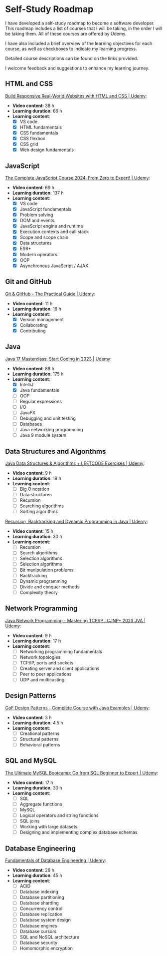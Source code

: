 # Self-Study Roadmap

I have developed a self-study roadmap to become a software developer.
This roadmap includes a list of courses that I will be taking, in the order I will be taking them.
All of these courses are offered by Udemy.

I have also included a brief overview of the learning objectives for each course, as well as checkboxes to indicate my learning progress.

Detailed course descriptions can be found on the links provided.

I welcome feedback and suggestions to enhance my learning journey.

## HTML and CSS

[Build Responsive Real-World Websites with HTML and CSS | Udemy](https://www.udemy.com/course/design-and-develop-a-killer-website-with-html5-and-css3/):

- **Video content**: 38 h
- **Learning duration**: 66 h
- **Learning content**:
  - [x] VS code
  - [x] HTML fundamentals
  - [x] CSS fundamentals
  - [x] CSS flexbox
  - [x] CSS grid
  - [x] Web design fundamentals

## JavaScript

[The Complete JavaScript Course 2024: From Zero to Expert! | Udemy](https://www.udemy.com/course/the-complete-javascript-course/):

- **Video content**: 69 h
- **Learning duration**: 137 h
- **Learning content**:
  - [x] VS code
  - [x] JavaScript fundamentals
  - [x] Problem solving
  - [x] DOM and events
  - [x] JavaScript engine and runtime
  - [x] Execution contexts and call stack
  - [x] Scope and scope chain
  - [x] Data structures
  - [x] ES6+
  - [x] Modern operators
  - [x] OOP
  - [x] Asynchronous JavaScript / AJAX

## Git and GitHub

[Git & GitHub - The Practical Guide | Udemy](https://www.udemy.com/course/git-github-practical-guide/):

- **Video content**: 11 h
- **Learning duration**: 16 h
- **Learning content**:
  - [x] Version management
  - [x] Collaborating
  - [x] Contributing

## Java

[Java 17 Masterclass: Start Coding in 2023 | Udemy](https://www.udemy.com/course/java-the-complete-java-developer-course/):

- **Video content**: 88 h
- **Learning duration**: 175 h
- **Learning content**:
  - [x] IntelliJ
  - [x] Java fundamentals
  - [ ] OOP
  - [ ] Regular expressions
  - [ ] I/O
  - [ ] JavaFX
  - [ ] Debugging and unit testing
  - [ ] Databases
  - [ ] Java networking programming
  - [ ] Java 9 module system

## Data Structures and Algorithms

[Java Data Structures & Algorithms + LEETCODE Exercises | Udemy](https://www.udemy.com/course/data-structures-and-algorithms-java/):

- **Video content**: 9 h
- **Learning duration**: 18 h
- **Learning content**:
  - [ ] Big O notation
  - [ ] Data structures
  - [ ] Recursion
  - [ ] Searching algorithms
  - [ ] Sorting algorithms

[Recursion, Backtracking and Dynamic Programming in Java | Udemy](https://www.udemy.com/course/algorithmic-problems-in-java/):

- **Video content**: 15 h
- **Learning duration**: 30 h
- **Learning content**:
  - [ ] Recursion
  - [ ] Search algorithms
  - [ ] Selection algorithms
  - [ ] Selection algorithms
  - [ ] Bit manipulation problems
  - [ ] Backtracking
  - [ ] Dynamic programming
  - [ ] Divide and conquer methods
  - [ ] Complexity theory

## Network Programming

[Java Network Programming - Mastering TCP/IP : CJNP+ 2023 JVA | Udemy](https://www.udemy.com/course/network-programming-java-mastering-java-networking/):

- **Video content**: 9 h
- **Learning duration**: 17 h
- **Learning content**:
  - [ ] Networking programming fundamentals
  - [ ] Network topologies
  - [ ] TCP/IP, ports and sockets
  - [ ] Creating server and client applications
  - [ ] Peer to peer applications
  - [ ] UDP and multicasting

## Design Patterns

[GoF Design Patterns - Complete Course with Java Examples | Udemy](https://www.udemy.com/course/gof-design-patterns-learnit/):

- **Video content**: 3 h
- **Learning duration**: 4.5 h
- **Learning content**:
  - [ ] Creational patterns
  - [ ] Structural patterns
  - [ ] Behavioral patterns

## SQL and MySQL

[The Ultimate MySQL Bootcamp: Go from SQL Beginner to Expert | Udemy](https://www.udemy.com/course/the-ultimate-mysql-bootcamp-go-from-sql-beginner-to-expert/):

- **Video content**: 17 h
- **Learning duration**: 30 h
- **Learning content**:
  - [ ] SQL
  - [ ] Aggregate functions
  - [ ] MySQL
  - [ ] Logical operators and string functions
  - [ ] SQL joins
  - [ ] Working with large datasets
  - [ ] Designing and implementing complex database schemas

## Database Engineering

[Fundamentals of Database Engineering | Udemy](https://www.udemy.com/course/database-engines-crash-course/):

- **Video content**: 26 h
- **Learning duration**: 45 h
- **Learning content**:
  - [ ] ACID
  - [ ] Database indexing
  - [ ] Database partitioning
  - [ ] Database sharding
  - [ ] Concurrency control
  - [ ] Database replication
  - [ ] Database system design
  - [ ] Database engines
  - [ ] Database cursors
  - [ ] SQL and NoSQL architecture
  - [ ] Database security
  - [ ] Homomorphic encryption
